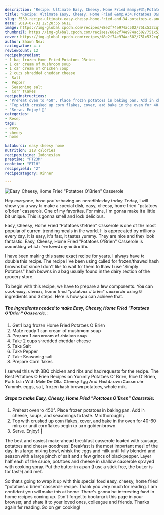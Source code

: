 ```yaml
---
description: "Recipe: Ultimate Easy, Cheesy, Home Fried &amp;#34;Potatoes O&amp;#39;Brien&amp;#34; Casserole"
title: "Recipe: Ultimate Easy, Cheesy, Home Fried &amp;#34;Potatoes O&amp;#39;Brien&amp;#34; Casserole"
slug: 5539-recipe-ultimate-easy-cheesy-home-fried-and-34-potatoes-o-and-39-brien-and-34-casserole
date: 2019-07-31T12:28:55.661Z
image: https://img-global.cpcdn.com/recipes/68e2f74e974ac502/751x532cq70/easy-cheesy-home-fried-potatoes-obrien-casserole-recipe-main-photo.jpg
thumbnail: https://img-global.cpcdn.com/recipes/68e2f74e974ac502/751x532cq70/easy-cheesy-home-fried-potatoes-obrien-casserole-recipe-main-photo.jpg
cover: https://img-global.cpcdn.com/recipes/68e2f74e974ac502/751x532cq70/easy-cheesy-home-fried-potatoes-obrien-casserole-recipe-main-photo.jpg
author: Shawn Neal
ratingvalue: 4.1
reviewcount: 12
recipeingredient:
- 1 bag frozen Home Fried Potatoes OBrien
- 1 can cream of mushroom soup
- 1 can cream of chicken soup
- 2 cups shredded cheddar cheese
-  Salt
-  Pepper
-  Seasoning salt
-  Corn flakes
recipeinstructions:
- "Preheat oven to 450°. Place frozen potatoes in baking pan. Add in cheese, soups, and seasonings to taste. Mix thoroughly."
- "Top with crushed up corn flakes, cover, and bake in the oven for 40-60 mins or until cornflakes begin to turn golden brown."
- "Serve. Enjoy! 🤤"
categories:
- Resep
tags:
- easy
- cheesy
- home

katakunci: easy cheesy home
nutrition: 218 calories
recipecuisine: Indonesian
preptime: "PT23M"
cooktime: "PT1H"
recipeyield: "2"
recipecategory: Dinner

---
```



![Easy, Cheesy, Home Fried &#34;Potatoes O&#39;Brien&#34; Casserole](https://img-global.cpcdn.com/recipes/68e2f74e974ac502/751x532cq70/easy-cheesy-home-fried-potatoes-obrien-casserole-recipe-main-photo.jpg)

Hey everyone, hope you're having an incredible day today. Today, I will show you a way to make a special dish, easy, cheesy, home fried &#34;potatoes o&#39;brien&#34; casserole. One of my favorites. For mine, I'm gonna make it a little bit unique. This is gonna smell and look delicious.

Easy, Cheesy, Home Fried &#34;Potatoes O&#39;Brien&#34; Casserole is one of the most popular of current trending meals in the world. It is appreciated by millions every day. It is easy, it's fast, it tastes yummy. They are nice and they look fantastic. Easy, Cheesy, Home Fried &#34;Potatoes O&#39;Brien&#34; Casserole is something which I've loved my entire life.

I have been making this same exact recipe for years. I always have to double this recipe. The recipe I&#39;ve been using called for frozen/thawed hash browns but since I don&#39;t like to wait for them to thaw I use &#34;Simply Potatoes&#34; hash browns in a bag usually found in the dairy section of the grocery store.


To begin with this recipe, we have to prepare a few components. You can cook easy, cheesy, home fried &#34;potatoes o&#39;brien&#34; casserole using 8 ingredients and 3 steps. Here is how you can achieve that.

##### The ingredients needed to make Easy, Cheesy, Home Fried &#34;Potatoes O&#39;Brien&#34; Casserole::

1. Get 1 bag frozen Home Fried Potatoes O&#39;Brien
1. Make ready 1 can cream of mushroom soup
1. Prepare 1 can cream of chicken soup
1. Take 2 cups shredded cheddar cheese
1. Take  Salt
1. Take  Pepper
1. Take  Seasoning salt
1. Prepare  Corn flakes


I served this with BBQ chicken and ribs and had requests for the recipe. The Best Potatoes O Brien Recipes on Yummly Potatoes O&#39; Brien, Rice O&#39; Brien, Pork Loin With Mole De Olla. Cheesy Egg And Hashbrown Casserole Yummly. eggs, salt, frozen hash brown potatoes, whole milk. 

##### Steps to make Easy, Cheesy, Home Fried &#34;Potatoes O&#39;Brien&#34; Casserole:

1. Preheat oven to 450°. Place frozen potatoes in baking pan. Add in cheese, soups, and seasonings to taste. Mix thoroughly.
1. Top with crushed up corn flakes, cover, and bake in the oven for 40-60 mins or until cornflakes begin to turn golden brown.
1. Serve. Enjoy! 🤤


The best and easiest make-ahead breakfast casserole loaded with sausage, potatoes and cheesy goodness! Breakfast is the most important meal of the day. In a large mixing bowl, whisk the eggs and milk until fully blended and season with a large pinch of salt and a few grinds of black pepper. Layer half each of the sauce, potatoes and cheese in shallow casserole sprayed with cooking spray. Put the butter in a pan (I use a stick free, the butter is for taste) and melt. 

So that's going to wrap it up with this special food easy, cheesy, home fried &#34;potatoes o&#39;brien&#34; casserole recipe. Thank you very much for reading. I am confident you will make this at home. There's gonna be interesting food in home recipes coming up. Don't forget to bookmark this page in your browser, and share it to your loved ones, colleague and friends. Thanks again for reading. Go on get cooking!
